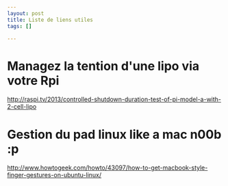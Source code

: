```yaml
---
layout: post
title: Liste de liens utiles
tags: []

---
```


# Managez la tention d'une lipo via votre Rpi

http://raspi.tv/2013/controlled-shutdown-duration-test-of-pi-model-a-with-2-cell-lipo

# Gestion du pad linux like a mac n00b :p

http://www.howtogeek.com/howto/43097/how-to-get-macbook-style-finger-gestures-on-ubuntu-linux/
